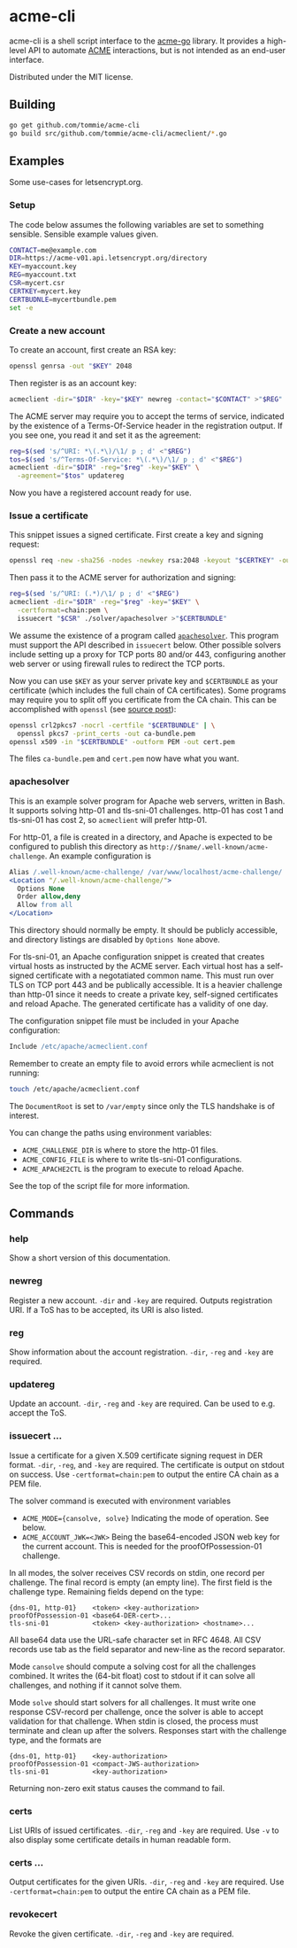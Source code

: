 acme-cli
========

acme-cli is a shell script interface to the
[acme-go](https://github.com/tommie/acme-go) library. It provides a
high-level API to automate
[ACME](https://tools.ietf.org/html/draft-ietf-acme-acme-01)
interactions, but is not intended as an end-user interface.

Distributed under the MIT license.

Building
--------

```sh
go get github.com/tommie/acme-cli
go build src/github.com/tommie/acme-cli/acmeclient/*.go
```

Examples
--------
Some use-cases for letsencrypt.org.

### Setup

The code below assumes the following variables are set to something
sensible. Sensible example values given.

```sh
CONTACT=me@example.com
DIR=https://acme-v01.api.letsencrypt.org/directory
KEY=myaccount.key
REG=myaccount.txt
CSR=mycert.csr
CERTKEY=mycert.key
CERTBUDNLE=mycertbundle.pem
set -e
```

### Create a new account

To create an account, first create an RSA key:

```sh
openssl genrsa -out "$KEY" 2048
```

Then register is as an account key:

```sh
acmeclient -dir="$DIR" -key="$KEY" newreg -contact="$CONTACT" >"$REG"
```

The ACME server may require you to accept the terms of service,
indicated by the existence of a Terms-Of-Service header in the
registration output. If you see one, you read it and set it as the agreement:

```sh
reg=$(sed 's/^URI: *\(.*\)/\1/ p ; d' <"$REG")
tos=$(sed 's/^Terms-Of-Service: *\(.*\)/\1/ p ; d' <"$REG")
acmeclient -dir="$DIR" -reg="$reg" -key="$KEY" \
  -agreement="$tos" updatereg
```

Now you have a registered account ready for use.

### Issue a certificate

This snippet issues a signed certificate. First create a key and signing request:

```sh
openssl req -new -sha256 -nodes -newkey rsa:2048 -keyout "$CERTKEY" -outform DER -out "$CSR"
```

Then pass it to the ACME server for authorization and signing:

```sh
reg=$(sed 's/^URI: (.*)/\1/ p ; d' <"$REG")
acmeclient -dir="$DIR" -reg="$reg" -key="$KEY" \
  -certformat=chain:pem \
  issuecert "$CSR" ./solver/apachesolver >"$CERTBUNDLE"
```

We assume the existence of a program called
[`apachesolver`](solver/apachesolver). This program must support the API
described in `issuecert` below. Other possible solvers include
setting up a proxy for TCP ports 80 and/or 443, configuring another
web server or using firewall rules to redirect the TCP ports.

Now you can use `$KEY` as your server private key and `$CERTBUNDLE` as
your certificate (which includes the full chain of CA
certificates). Some programs may require you to split off you
certificate from the CA chain. This can be accomplished with `openssl`
(see [source
post](http://openssl.6102.n7.nabble.com/Convert-pem-to-crt-and-key-files-td47681.html#a47697)):

```sh
openssl crl2pkcs7 -nocrl -certfile "$CERTBUNDLE" | \
  openssl pkcs7 -print_certs -out ca-bundle.pem
openssl x509 -in "$CERTBUNDLE" -outform PEM -out cert.pem
```

The files `ca-bundle.pem` and `cert.pem` now have what you want.

### apachesolver

This is an example solver program for Apache web servers, written in
Bash. It supports solving http-01 and tls-sni-01 challenges. http-01
has cost 1 and tls-sni-01 has cost 2, so `acmeclient` will prefer http-01.

For http-01, a file is created in a directory, and Apache is expected
to be configured to publish this directory as
`http://$name/.well-known/acme-challenge`. An example configuration is

```apache
Alias /.well-known/acme-challenge/ /var/www/localhost/acme-challenge/
<Location "/.well-known/acme-challenge/">
  Options None
  Order allow,deny
  Allow from all
</Location>
```

This directory should normally be empty. It should be publicly
accessible, and directory listings are disabled by `Options None`
above.

For tls-sni-01, an Apache configuration snippet is created that
creates virtual hosts as instructed by the ACME server. Each virtual
host has a self-signed certificate with a negotatiated common
name. This must run over TLS on TCP port 443 and be publically
accessible. It is a heavier challenge than http-01 since it needs to
create a private key, self-signed certificates and reload Apache. The
generated certificate has a validity of one day.

The configuration snippet file must be included in your Apache
configuration:

```apache
Include /etc/apache/acmeclient.conf
```

Remember to create an empty file to avoid errors while acmeclient is not
running:

```sh
touch /etc/apache/acmeclient.conf
```

The `DocumentRoot` is set to `/var/empty` since only the TLS handshake
is of interest.

You can change the paths using environment variables:

* `ACME_CHALLENGE_DIR` is where to store the http-01 files.
* `ACME_CONFIG_FILE` is where to write tls-sni-01 configurations.
* `ACME_APACHE2CTL` is the program to execute to reload Apache.

See the top of the script file for more information.

Commands
--------

### help

Show a short version of this documentation.

### newreg

Register a new account. `-dir` and `-key` are required. Outputs
registration URI. If a ToS has to be accepted, its URI is also
listed.

### reg

Show information about the account registration. `-dir`, `-reg` and
`-key` are required.

### updatereg

Update an account. `-dir`, `-reg` and `-key` are required. Can be used
to e.g.  accept the ToS.

### issuecert <csr-path> <solver-command>...

Issue a certificate for a given X.509 certificate signing request in
DER format. `-dir`, `-reg`, and `-key` are required. The certificate
is output on stdout on success. Use `-certformat=chain:pem` to output
the entire CA chain as a PEM file.

The solver command is executed with environment variables

* `ACME_MODE={cansolve, solve}`
  Indicating the mode of operation. See below.
* `ACME_ACCOUNT_JWK=<JWK>`
  Being the base64-encoded JSON web key for the current
  account. This is needed for the proofOfPossession-01 challenge.

In all modes, the solver receives CSV records on stdin, one record per
challenge. The final record is empty (an empty line). The first field
is the challenge type. Remaining fields depend on the type:

```
{dns-01, http-01}    <token> <key-authorization>
proofOfPossession-01 <base64-DER-cert>...
tls-sni-01           <token> <key-authorization> <hostname>...
```

All base64 data use the URL-safe character set in RFC 4648. All CSV
records use tab as the field separator and new-line as the record
separator.

Mode `cansolve` should compute a solving cost for all the challenges
combined. It writes the (64-bit float) cost to stdout if it can solve
all challenges, and nothing if it cannot solve them.

Mode `solve` should start solvers for all challenges. It must write
one response CSV-record per challenge, once the solver is able to
accept validation for that challenge. When stdin is closed, the
process must terminate and clean up after the solvers. Responses start
with the challenge type, and the formats are

```
{dns-01, http-01}    <key-authorization>
proofOfPossession-01 <compact-JWS-authorization>
tls-sni-01           <key-authorization>
```

Returning non-zero exit status causes the command to fail.

### certs

List URIs of issued certificates. `-dir`, `-reg` and `-key` are
required. Use `-v` to also display some certificate details in human
readable form.

### certs <uri>...

Output certificates for the given URIs. `-dir`, `-reg` and `-key` are
required. Use `-certformat=chain:pem` to output the entire CA chain as
a PEM file.

### revokecert <uri>

Revoke the given certificate. `-dir`, `-reg` and `-key` are required.
